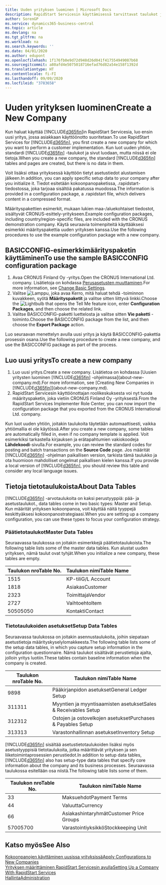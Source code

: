 ```yaml
---
title: Uuden yrityksen luominen | Microsoft Docs
description: RapidStart Servicesin käyttämisessä tarvittavat taulukot ja sivut luodaan, mutta niissä ei ole tietoja.
author: SorenGP
ms.service: dynamics365-business-central
ms.topic: article
ms.devlang: na
ms.tgt_pltfrm: na
ms.workload: na
ms.search.keywords: ''
ms.date: 04/01/2020
ms.author: edupont
ms.openlocfilehash: 1f176fb0e9d72d948d26d041f417554949087b68
ms.sourcegitcommit: a80afd4e5075018716efad76d82a54e158f1392d
ms.translationtype: HT
ms.contentlocale: fi-FI
ms.lasthandoff: 09/09/2020
ms.locfileid: "3783658"
---
```

# <a name="create-a-new-company"></a><span data-ttu-id="79d8f-103">Uuden yrityksen luominen</span><span class="sxs-lookup"><span data-stu-id="79d8f-103">Create a New Company</span></span>
<span data-ttu-id="79d8f-104">Kun haluat käyttää [!INCLUDE[d365fin](includes/d365fin_md.md)]in RapidStart Servicesia, luo ensin uusi yritys, jossa asiakkaan käyttöönotto suoritetaan.</span><span class="sxs-lookup"><span data-stu-id="79d8f-104">To use RapidStart Services for [!INCLUDE[d365fin](includes/d365fin_md.md)], you first create a new company for which you want to perform a customer implementation.</span></span> <span data-ttu-id="79d8f-105">Kun luot uuden yhtiön, standardi [!INCLUDE[d365fin](includes/d365fin_md.md)] -taulukot ja sivut luodaan, mutta niissä ei ole tietoja.</span><span class="sxs-lookup"><span data-stu-id="79d8f-105">When you create a new company, the standard [!INCLUDE[d365fin](includes/d365fin_md.md)] tables and pages are created, but there is no data in them.</span></span>

<span data-ttu-id="79d8f-106">Voit lisäksi ottaa yrityksessä käyttöön tietyt asetustiedot alustamisen jälkeen.</span><span class="sxs-lookup"><span data-stu-id="79d8f-106">In addition, you can apply specific setup data to your company after you initialize it.</span></span> <span data-ttu-id="79d8f-107">Tiedot esitetään kokoonpanopaketissa, .rapidstart-tiedostossa, joka tarjoaa sisältöä pakatussa muodossa.</span><span class="sxs-lookup"><span data-stu-id="79d8f-107">The information is provided in a configuration package, a .rapidstart file, which delivers content in a compressed format.</span></span>  

<span data-ttu-id="79d8f-108">Määrityspakettien esimerkit, mukaan lukien maa-/aluekohtaiset tiedostot, sisältyvät CRONUS-esittely-yritykseen.</span><span class="sxs-lookup"><span data-stu-id="79d8f-108">Example configuration packages, including country/region-specific files, are included with the CRONUS demonstration company.</span></span> <span data-ttu-id="79d8f-109">Käytä seuraavia toimenpiteitä käyttääksesi esimerkki määrityspakettia uuden yrityksen kanssa.</span><span class="sxs-lookup"><span data-stu-id="79d8f-109">Use the following procedures to use the example configuration package with a new company.</span></span>  

## <a name="to-use-the-sample-basicconfig-configuration-package"></a><span data-ttu-id="79d8f-110">BASICCONFIG-esimerkkimäärityspaketin käyttäminen</span><span class="sxs-lookup"><span data-stu-id="79d8f-110">To use the sample BASICCONFIG configuration package</span></span>  
1. <span data-ttu-id="79d8f-111">Avaa CRONUS Finland Oy -yritys.</span><span class="sxs-lookup"><span data-stu-id="79d8f-111">Open the CRONUS International Ltd. company.</span></span> <span data-ttu-id="79d8f-112">Lisätietoja on kohdassa [Perusasetusten muuttaminen](ui-change-basic-settings.md).</span><span class="sxs-lookup"><span data-stu-id="79d8f-112">For more information, see [Change Basic Settings](ui-change-basic-settings.md).</span></span>
2. <span data-ttu-id="79d8f-113">Valitse ![Lamppu, joka avaa Kerro, mitä haluat tehdä -toiminnon](media/ui-search/search_small.png "Kerro, mitä haluat tehdä") kuvakkeen, syötä **Määrityspaketit** ja valitse sitten liittyvä linkki.</span><span class="sxs-lookup"><span data-stu-id="79d8f-113">Choose the ![Lightbulb that opens the Tell Me feature](media/ui-search/search_small.png "Tell me what you want to do") icon, enter **Configuration Packages**, and then choose the related link.</span></span>  
3. <span data-ttu-id="79d8f-114">Valitse BASICCONFIG-paketti luettelosta ja valitse sitten **Vie paketti** -toiminto.</span><span class="sxs-lookup"><span data-stu-id="79d8f-114">Choose the BASICCONFIG package from the list, and then choose the **Export Package** action.</span></span>  

<span data-ttu-id="79d8f-115">Luo seuraavan menettelyn avulla uusi yritys ja käytä BASICCONFIG-pakettia prosessin osana.</span><span class="sxs-lookup"><span data-stu-id="79d8f-115">Use the following procedure to create a new company, and use the BASICCONFIG package as part of the process.</span></span>  

## <a name="to-create-a-new-company"></a><span data-ttu-id="79d8f-116">Luo uusi yritys</span><span class="sxs-lookup"><span data-stu-id="79d8f-116">To create a new company</span></span>  
1. <span data-ttu-id="79d8f-117">Luo uusi yritys.</span><span class="sxs-lookup"><span data-stu-id="79d8f-117">Create a new company.</span></span> <span data-ttu-id="79d8f-118">Lisätietoa on kohdassa [Uusien yritysten luominen [!INCLUDE[d365fin](includes/d365fin_md.md)] -ohjelmassa](about-new-company.md).</span><span class="sxs-lookup"><span data-stu-id="79d8f-118">For more information, see [Creating New Companies in [!INCLUDE[d365fin](includes/d365fin_md.md)]](about-new-company.md).</span></span>
2. <span data-ttu-id="79d8f-119">RapidStart Servicesin käyttöönottajan roolikeskuksesta voi nyt tuoda määrityspaketin, joka vietiin CRONUS Finland Oy -yrityksestä.</span><span class="sxs-lookup"><span data-stu-id="79d8f-119">From the RapidStart Services Implementer Role Center, you can now import the configuration package that you exported from the CRONUS International Ltd. company.</span></span>

<span data-ttu-id="79d8f-120">Kun luot uuden yhtiön, joitakin taulukoita täytetään automaattisesti, vaikka yhtiömallia ei ole käytössä.</span><span class="sxs-lookup"><span data-stu-id="79d8f-120">After you create a new company, some tables are automatically filled in, even if no company template is applied.</span></span> <span data-ttu-id="79d8f-121">Voit esimerkiksi tarkastella kirjauksen ja erätapahtumien vakiokoodeja **Lähdekoodi**-sivulla.</span><span class="sxs-lookup"><span data-stu-id="79d8f-121">For example, you can review the standard codes for posting and batch transactions on the **Source Code** page.</span></span> <span data-ttu-id="79d8f-122">Jos määrität [!INCLUDE[d365fin](includes/d365fin_md.md)] -ohjelman paikallisen version, tarkista tämä taulukko ja ota huomioon mahdolliset ongelmat paikallisen kielen kanssa.</span><span class="sxs-lookup"><span data-stu-id="79d8f-122">If you provide a local version of [!INCLUDE[d365fin](includes/d365fin_md.md)], you should review this table and consider any local language issues.</span></span>

## <a name="about-data-tables"></a><span data-ttu-id="79d8f-123">Tietoja tietotaulukoista</span><span class="sxs-lookup"><span data-stu-id="79d8f-123">About Data Tables</span></span>
[!INCLUDE[d365fin](includes/d365fin_md.md)] <span data-ttu-id="79d8f-124">-arvotaulukoita on kaksi perustyyppiä: pää- ja asetustaulukot.</span><span class="sxs-lookup"><span data-stu-id="79d8f-124">, data tables come in two basic types: Master and Setup.</span></span> <span data-ttu-id="79d8f-125">Kun määrität yrityksen kokoonpanoa, voit käyttää näitä tyyppejä keskittyäksesi kokoonpanostrategiaasi.</span><span class="sxs-lookup"><span data-stu-id="79d8f-125">When you are setting up a company configuration, you can use these types to focus your configuration strategy.</span></span>  

### <a name="master-data-tables"></a><span data-ttu-id="79d8f-126">Päätietotaulukot</span><span class="sxs-lookup"><span data-stu-id="79d8f-126">Master Data Tables</span></span>  
<span data-ttu-id="79d8f-127">Seuraavassa taulukossa on joitakin esimerkkejä päätietotaulukoista.</span><span class="sxs-lookup"><span data-stu-id="79d8f-127">The following table lists some of the master data tables.</span></span> <span data-ttu-id="79d8f-128">Kun alustat uuden yrityksen, nämä taulut ovat tyhjät.</span><span class="sxs-lookup"><span data-stu-id="79d8f-128">When you initialize a new company, these tables are empty.</span></span>  

|<span data-ttu-id="79d8f-129">Taulukon nro</span><span class="sxs-lookup"><span data-stu-id="79d8f-129">Table No.</span></span>|<span data-ttu-id="79d8f-130">Taulukon nimi</span><span class="sxs-lookup"><span data-stu-id="79d8f-130">Table Name</span></span>|  
|-------------------|--------------------|  
|<span data-ttu-id="79d8f-131">15</span><span class="sxs-lookup"><span data-stu-id="79d8f-131">15</span></span>|<span data-ttu-id="79d8f-132">KP-tili</span><span class="sxs-lookup"><span data-stu-id="79d8f-132">G/L Account</span></span>|  
|<span data-ttu-id="79d8f-133">18</span><span class="sxs-lookup"><span data-stu-id="79d8f-133">18</span></span>|<span data-ttu-id="79d8f-134">Asiakas</span><span class="sxs-lookup"><span data-stu-id="79d8f-134">Customer</span></span>|  
|<span data-ttu-id="79d8f-135">23</span><span class="sxs-lookup"><span data-stu-id="79d8f-135">23</span></span>|<span data-ttu-id="79d8f-136">Toimittaja</span><span class="sxs-lookup"><span data-stu-id="79d8f-136">Vendor</span></span>|  
|<span data-ttu-id="79d8f-137">27</span><span class="sxs-lookup"><span data-stu-id="79d8f-137">27</span></span>|<span data-ttu-id="79d8f-138">Vaihtoehto</span><span class="sxs-lookup"><span data-stu-id="79d8f-138">Item</span></span>|  
|<span data-ttu-id="79d8f-139">5050</span><span class="sxs-lookup"><span data-stu-id="79d8f-139">5050</span></span>|<span data-ttu-id="79d8f-140">Kontakti</span><span class="sxs-lookup"><span data-stu-id="79d8f-140">Contact</span></span>|  

### <a name="setup-data-tables"></a><span data-ttu-id="79d8f-141">Tietotaulukoiden asetukset</span><span class="sxs-lookup"><span data-stu-id="79d8f-141">Setup Data Tables</span></span>  
<span data-ttu-id="79d8f-142">Seuraavassa taulukossa on joitakin asennustaulukoita, joihin siepataan asetustietoja määrityskyselylomakkeesta.</span><span class="sxs-lookup"><span data-stu-id="79d8f-142">The following table lists some of the setup data tables, in which you capture setup information in the configuration questionnaire.</span></span> <span data-ttu-id="79d8f-143">Nämä taulukot sisältävät perustietoja ajalta, jolloin yritys luotiin.</span><span class="sxs-lookup"><span data-stu-id="79d8f-143">These tables contain baseline information when the company is created.</span></span>  

|<span data-ttu-id="79d8f-144">Taulukon nro</span><span class="sxs-lookup"><span data-stu-id="79d8f-144">Table No.</span></span>|<span data-ttu-id="79d8f-145">Taulukon nimi</span><span class="sxs-lookup"><span data-stu-id="79d8f-145">Table Name</span></span>|  
|-------------------|--------------------|  
|<span data-ttu-id="79d8f-146">98</span><span class="sxs-lookup"><span data-stu-id="79d8f-146">98</span></span>|<span data-ttu-id="79d8f-147">Pääkirjanpidon asetukset</span><span class="sxs-lookup"><span data-stu-id="79d8f-147">General Ledger Setup</span></span>|  
|<span data-ttu-id="79d8f-148">311</span><span class="sxs-lookup"><span data-stu-id="79d8f-148">311</span></span>|<span data-ttu-id="79d8f-149">Myyntien ja myyntisaamisten asetukset</span><span class="sxs-lookup"><span data-stu-id="79d8f-149">Sales & Receivables Setup</span></span>|  
|<span data-ttu-id="79d8f-150">312</span><span class="sxs-lookup"><span data-stu-id="79d8f-150">312</span></span>|<span data-ttu-id="79d8f-151">Ostojen ja ostovelkojen asetukset</span><span class="sxs-lookup"><span data-stu-id="79d8f-151">Purchases & Payables Setup</span></span>|  
|<span data-ttu-id="79d8f-152">313</span><span class="sxs-lookup"><span data-stu-id="79d8f-152">313</span></span>|<span data-ttu-id="79d8f-153">Varastonhallinnan asetukset</span><span class="sxs-lookup"><span data-stu-id="79d8f-153">Inventory Setup</span></span>|  

<span data-ttu-id="79d8f-154">[!INCLUDE[d365fin](includes/d365fin_md.md)] sisältää asetustietotaulukoiden lisäksi myös asetustyyppisiä tietotaulukoita, jotka määrittävät yrityksen ja sen liiketoimintaprosessien perustiedot.</span><span class="sxs-lookup"><span data-stu-id="79d8f-154">In addition to setup data tables, [!INCLUDE[d365fin](includes/d365fin_md.md)] also has setup-type data tables that specify core information about the company and its business processes.</span></span> <span data-ttu-id="79d8f-155">Seuraavassa taulukossa esitellään osa niistä.</span><span class="sxs-lookup"><span data-stu-id="79d8f-155">The following table lists some of them.</span></span>  

|<span data-ttu-id="79d8f-156">Taulukon nro</span><span class="sxs-lookup"><span data-stu-id="79d8f-156">Table No.</span></span>|<span data-ttu-id="79d8f-157">Taulukon nimi</span><span class="sxs-lookup"><span data-stu-id="79d8f-157">Table Name</span></span>|  
|-------------------|--------------------|  
|<span data-ttu-id="79d8f-158">3</span><span class="sxs-lookup"><span data-stu-id="79d8f-158">3</span></span>|<span data-ttu-id="79d8f-159">Maksuehdot</span><span class="sxs-lookup"><span data-stu-id="79d8f-159">Payment Terms</span></span>|  
|<span data-ttu-id="79d8f-160">4</span><span class="sxs-lookup"><span data-stu-id="79d8f-160">4</span></span>|<span data-ttu-id="79d8f-161">Valuutta</span><span class="sxs-lookup"><span data-stu-id="79d8f-161">Currency</span></span>|  
|<span data-ttu-id="79d8f-162">6</span><span class="sxs-lookup"><span data-stu-id="79d8f-162">6</span></span>|<span data-ttu-id="79d8f-163">Asiakashintaryhmät</span><span class="sxs-lookup"><span data-stu-id="79d8f-163">Customer Price Groups</span></span>|  
|<span data-ttu-id="79d8f-164">5700</span><span class="sxs-lookup"><span data-stu-id="79d8f-164">5700</span></span>|<span data-ttu-id="79d8f-165">Varastointiyksikkö</span><span class="sxs-lookup"><span data-stu-id="79d8f-165">Stockkeeping Unit</span></span>|

  

## <a name="see-also"></a><span data-ttu-id="79d8f-166">Katso myös</span><span class="sxs-lookup"><span data-stu-id="79d8f-166">See Also</span></span>  
[<span data-ttu-id="79d8f-167">Kokoonpanojen käyttäminen uusissa yrityksissä</span><span class="sxs-lookup"><span data-stu-id="79d8f-167">Apply Configurations to New Companies</span></span>](admin-apply-configuration-to-new-companies.md)  
[<span data-ttu-id="79d8f-168">Yrityksen määrittäminen RapidStart Servicesin avulla</span><span class="sxs-lookup"><span data-stu-id="79d8f-168">Setting Up a Company With RapidStart Services</span></span>](admin-set-up-a-company-with-rapidstart.md)  
[<span data-ttu-id="79d8f-169">Hallinta</span><span class="sxs-lookup"><span data-stu-id="79d8f-169">Administration</span></span>](admin-setup-and-administration.md)
